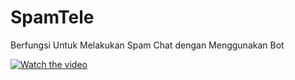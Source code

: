 # SpamTele
Berfungsi Untuk Melakukan Spam Chat dengan Menggunakan Bot

[![Watch the video](https://i.stack.imgur.com/Vp2cE.png)](https://www.veed.io/embed/16791cd8-b5e1-472a-b972-b71f6766ca04)
